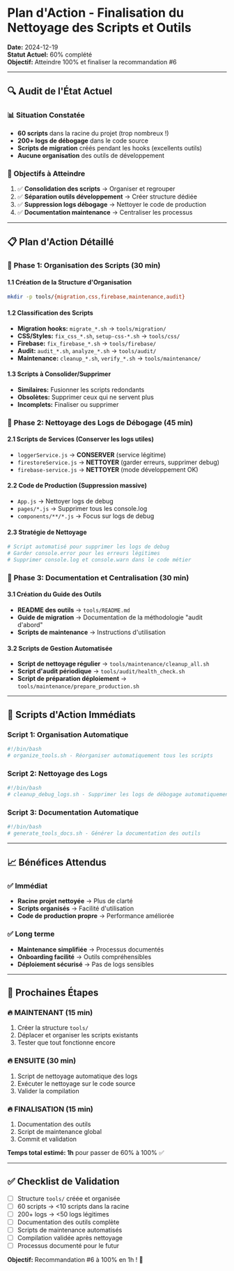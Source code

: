 # Plan d'Action - Finalisation du Nettoyage des Scripts et Outils

**Date:** 2024-12-19  
**Statut Actuel:** 60% complété  
**Objectif:** Atteindre 100% et finaliser la recommandation #6

---

## 🔍 Audit de l'État Actuel

### 📊 Situation Constatée
- **60 scripts** dans la racine du projet (trop nombreux !)
- **200+ logs de débogage** dans le code source
- **Scripts de migration** créés pendant les hooks (excellents outils)
- **Aucune organisation** des outils de développement

### 🎯 Objectifs à Atteindre
1. ✅ **Consolidation des scripts** → Organiser et regrouper
2. ✅ **Séparation outils développement** → Créer structure dédiée  
3. ✅ **Suppression logs débogage** → Nettoyer le code de production
4. ✅ **Documentation maintenance** → Centraliser les processus

---

## 📋 Plan d'Action Détaillé

### 🎯 **Phase 1: Organisation des Scripts (30 min)**

#### 1.1 Création de la Structure d'Organisation
```bash
mkdir -p tools/{migration,css,firebase,maintenance,audit}
```

#### 1.2 Classification des Scripts
- **Migration hooks:** `migrate_*.sh` → `tools/migration/`
- **CSS/Styles:** `fix_css_*.sh`, `setup-css-*.sh` → `tools/css/`
- **Firebase:** `fix_firebase_*.sh` → `tools/firebase/`  
- **Audit:** `audit_*.sh`, `analyze_*.sh` → `tools/audit/`
- **Maintenance:** `cleanup_*.sh`, `verify_*.sh` → `tools/maintenance/`

#### 1.3 Scripts à Consolider/Supprimer
- **Similaires:** Fusionner les scripts redondants
- **Obsolètes:** Supprimer ceux qui ne servent plus
- **Incomplets:** Finaliser ou supprimer

### 🎯 **Phase 2: Nettoyage des Logs de Débogage (45 min)**

#### 2.1 Scripts de Services (Conserver les logs utiles)
- `loggerService.js` → **CONSERVER** (service légitime)
- `firestoreService.js` → **NETTOYER** (garder erreurs, supprimer debug)
- `firebase-service.js` → **NETTOYER** (mode développement OK)

#### 2.2 Code de Production (Suppression massive)
- `App.js` → Nettoyer logs de debug
- `pages/*.js` → Supprimer tous les console.log
- `components/**/*.js` → Focus sur logs de debug

#### 2.3 Stratégie de Nettoyage
```bash
# Script automatisé pour supprimer les logs de debug
# Garder console.error pour les erreurs légitimes
# Supprimer console.log et console.warn dans le code métier
```

### 🎯 **Phase 3: Documentation et Centralisation (30 min)**

#### 3.1 Création du Guide des Outils
- **README des outils** → `tools/README.md`
- **Guide de migration** → Documentation de la méthodologie "audit d'abord"
- **Scripts de maintenance** → Instructions d'utilisation

#### 3.2 Scripts de Gestion Automatisée
- **Script de nettoyage régulier** → `tools/maintenance/cleanup_all.sh`
- **Script d'audit périodique** → `tools/audit/health_check.sh`
- **Script de préparation déploiement** → `tools/maintenance/prepare_production.sh`

---

## 🚀 Scripts d'Action Immédiats

### Script 1: Organisation Automatique
```bash
#!/bin/bash
# organize_tools.sh - Réorganiser automatiquement tous les scripts
```

### Script 2: Nettoyage des Logs
```bash
#!/bin/bash  
# cleanup_debug_logs.sh - Supprimer les logs de débogage automatiquement
```

### Script 3: Documentation Automatique
```bash
#!/bin/bash
# generate_tools_docs.sh - Générer la documentation des outils
```

---

## 📈 Bénéfices Attendus

### ✅ Immédiat
- **Racine projet nettoyée** → Plus de clarté
- **Scripts organisés** → Facilité d'utilisation
- **Code de production propre** → Performance améliorée

### ✅ Long terme  
- **Maintenance simplifiée** → Processus documentés
- **Onboarding facilité** → Outils compréhensibles
- **Déploiement sécurisé** → Pas de logs sensibles

---

## 🎯 Prochaines Étapes

### 🔥 **MAINTENANT (15 min)**
1. Créer la structure `tools/`
2. Déplacer et organiser les scripts existants
3. Tester que tout fonctionne encore

### 🔥 **ENSUITE (30 min)**
1. Script de nettoyage automatique des logs
2. Exécuter le nettoyage sur le code source
3. Valider la compilation

### 🔥 **FINALISATION (15 min)**
1. Documentation des outils
2. Script de maintenance global
3. Commit et validation

**Temps total estimé: 1h** pour passer de 60% à 100% ✅

---

## ✅ Checklist de Validation

- [ ] Structure `tools/` créée et organisée
- [ ] 60 scripts → <10 scripts dans la racine  
- [ ] 200+ logs → <50 logs légitimes
- [ ] Documentation des outils complète
- [ ] Scripts de maintenance automatisés
- [ ] Compilation validée après nettoyage
- [ ] Processus documenté pour le futur

**Objectif:** Recommandation #6 à 100% en 1h ! 🚀 